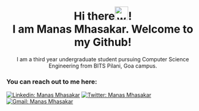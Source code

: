 <h1 align="center">Hi there<img alt="wave" src="https://emojis.slackmojis.com/emojis/images/1588177020/8809/wave_hello.gif?1588177020" width="35">! 
  <br>I am Manas Mhasakar. Welcome to my Github!</h1>

<p align="center">I am a third year undergraduate student pursuing Computer Science Engineering from BITS Pilani, Goa campus.
 
<h3>You can reach out to me here:</h3>

[![Linkedin: Manas Mhasakar](https://img.shields.io/badge/-Manas_Mhasakar-blue?style=flat-square&logo=Linkedin&logoColor=white&link=https://www.linkedin.com/in/manas-mhasakar-abb123176/)](https://www.linkedin.com/in/manas-mhasakar-abb123176/)
[![Twitter: Manas Mhasakar](https://img.shields.io/twitter/follow/MhasakarManas?style=social)](https://twitter.com/MhasakarManas)
[![Gmail: Manas Mhasakar](https://img.shields.io/badge/mail-%23D14836.svg?&style=plastic&logo=gmail&logoColor=white)](mailto:manasmhasakar2001@gmail.com)

